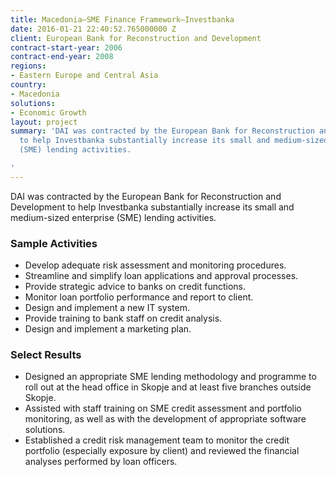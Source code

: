 ```yaml
---
title: Macedonia—SME Finance Framework—Investbanka
date: 2016-01-21 22:40:52.765000000 Z
client: European Bank for Reconstruction and Development
contract-start-year: 2006
contract-end-year: 2008
regions:
- Eastern Europe and Central Asia
country:
- Macedonia
solutions:
- Economic Growth
layout: project
summary: 'DAI was contracted by the European Bank for Reconstruction and Development
  to help Investbanka substantially increase its small and medium-sized enterprise
  (SME) lending activities.

'
---
```


DAI was contracted by the European Bank for Reconstruction and Development to help Investbanka substantially increase its small and medium-sized enterprise (SME) lending activities.

###  Sample Activities

* Develop adequate risk assessment and monitoring procedures.
* Streamline and simplify loan applications and approval processes.
* Provide strategic advice to banks on credit functions.
* Monitor loan portfolio performance and report to client.
* Design and implement a new IT system.
* Provide training to bank staff on credit analysis.
* Design and implement a marketing plan.

###  Select Results

* Designed an appropriate SME lending methodology and programme to roll out at the head office in Skopje and at least five branches outside Skopje.
* Assisted with staff training on SME credit assessment and portfolio monitoring, as well as with the development of appropriate software solutions.
* Established a credit risk management team to monitor the credit portfolio (especially exposure by client) and reviewed the financial analyses performed by loan officers.
